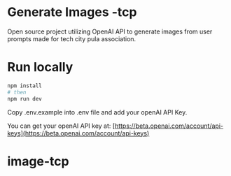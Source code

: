 # Generate Images -tcp

Open source project utilizing OpenAI API to generate images from user prompts made for tech city pula association.

# Run locally

```bash
npm install
# then
npm run dev
```

Copy .env.example into .env file and add your openAI API Key.

You can get your openAI API key at: [https://beta.openai.com/account/api-keys](https://beta.openai.com/account/api-keys)
# image-tcp
